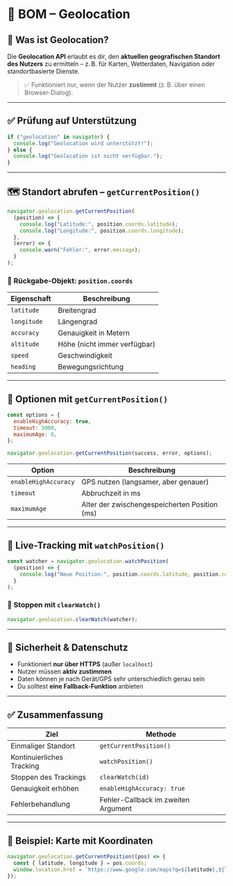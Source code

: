 # 📍 BOM – Geolocation

## 🧩 Was ist Geolocation?

Die **Geolocation API** erlaubt es dir, den **aktuellen geografischen Standort des Nutzers** zu ermitteln – z. B. für Karten, Wetterdaten, Navigation oder standortbasierte Dienste.

> ✅ Funktioniert nur, wenn der Nutzer **zustimmt** (z. B. über einen Browser-Dialog).

---

## ✅ Prüfung auf Unterstützung

```js
if ("geolocation" in navigator) {
  console.log("Geolocation wird unterstützt!");
} else {
  console.log("Geolocation ist nicht verfügbar.");
}
```

---

## 🗺️ Standort abrufen – `getCurrentPosition()`

```js
navigator.geolocation.getCurrentPosition(
  (position) => {
    console.log("Latitude:", position.coords.latitude);
    console.log("Longitude:", position.coords.longitude);
  },
  (error) => {
    console.warn("Fehler:", error.message);
  }
);
```

### 🔧 Rückgabe-Objekt: `position.coords`

| Eigenschaft         | Beschreibung                   |
|----------------------|--------------------------------|
| `latitude`           | Breitengrad                   |
| `longitude`          | Längengrad                    |
| `accuracy`           | Genauigkeit in Metern         |
| `altitude`           | Höhe (nicht immer verfügbar)  |
| `speed`              | Geschwindigkeit               |
| `heading`            | Bewegungsrichtung             |

---

## 📡 Optionen mit `getCurrentPosition()`

```js
const options = {
  enableHighAccuracy: true,
  timeout: 5000,
  maximumAge: 0,
};

navigator.geolocation.getCurrentPosition(success, error, options);
```

| Option               | Beschreibung                                      |
|----------------------|---------------------------------------------------|
| `enableHighAccuracy` | GPS nutzen (langsamer, aber genauer)              |
| `timeout`            | Abbruchzeit in ms                                 |
| `maximumAge`         | Alter der zwischengespeicherten Position (ms)     |

---

## 🔄 Live-Tracking mit `watchPosition()`

```js
const watcher = navigator.geolocation.watchPosition(
  (position) => {
    console.log("Neue Position:", position.coords.latitude, position.coords.longitude);
  }
);
```

### 🛑 Stoppen mit `clearWatch()`

```js
navigator.geolocation.clearWatch(watcher);
```

---

## 🧠 Sicherheit & Datenschutz

- Funktioniert **nur über HTTPS** (außer `localhost`)
- Nutzer müssen **aktiv zustimmen**
- Daten können je nach Gerät/GPS sehr unterschiedlich genau sein
- Du solltest **eine Fallback-Funktion** anbieten

---

## ✅ Zusammenfassung

| Ziel                              | Methode                            |
|-----------------------------------|-------------------------------------|
| Einmaliger Standort               | `getCurrentPosition()`              |
| Kontinuierliches Tracking         | `watchPosition()`                   |
| Stoppen des Trackings             | `clearWatch(id)`                    |
| Genauigkeit erhöhen               | `enableHighAccuracy: true`          |
| Fehlerbehandlung                  | Fehler-Callback im zweiten Argument |

---

## 🧪 Beispiel: Karte mit Koordinaten

```js
navigator.geolocation.getCurrentPosition((pos) => {
  const { latitude, longitude } = pos.coords;
  window.location.href = `https://www.google.com/maps?q=${latitude},${longitude}`;
});
```
